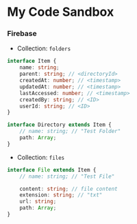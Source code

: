 # My Code Sandbox

### Firebase

-   Collection: `folders`

```typescript
interface Item {
    name: string;
    parent: string; // <directoryId>
    createdAt: number; // <timestamp>
    updatedAt: number; // <timestamp>
    lastAccessed: number; // <timestamp>
    createdBy: string; // <ID>
    userId: string; // <ID>
}

interface Directory extends Item {
    // name: string; // "Test Folder"
    path: Array;
}
```

-   Collection: `files`

```typescript
interface File extends Item {
    // name: string; // "Test File"

    content: string; // file content
    extension: string; // "txt"
    url: string;
    path: Array;
}
```
